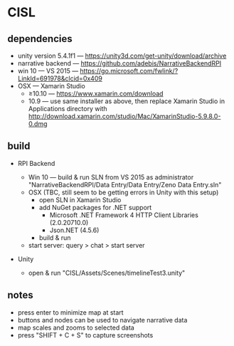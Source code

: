 # CISL

## dependencies
* unity version 5.4.1f1 — https://unity3d.com/get-unity/download/archive
* narrative backend — https://github.com/adebis/NarrativeBackendRPI
* win 10 — VS 2015 — https://go.microsoft.com/fwlink/?LinkId=691978&clcid=0x409
* OSX — Xamarin Studio
  * ≥10.10  — https://www.xamarin.com/download
  * 10.9 — use same installer as above, then replace Xamarin Studio in Applications directory with http://download.xamarin.com/studio/Mac/XamarinStudio-5.9.8.0-0.dmg

## build

* RPI Backend
  * Win 10 — build & run SLN from VS 2015 as administrator "NarrativeBackendRPI/Data Entry/Data Entry/Zeno Data Entry.sln"
  * OSX (TBC, still seem to be getting errors in Unity with this setup)
    * open SLN in Xamarin Studio
    * add NuGet packages for .NET support
      * Microsoft .NET Framework 4 HTTP Client Libraries (2.0.20710.0)
      * Json.NET (4.5.6)
    * build & run
  * start server: query > chat > start server

* Unity
  * open & run "CISL/Assets/Scenes/timelineTest3.unity"

## notes
* press enter to minimize map at start
* buttons and nodes can be used to navigate narrative data
* map scales and zooms to selected data
* press "SHIFT + C + S" to capture screenshots
